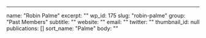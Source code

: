 ---
  name: "Robin Palme"
  excerpt: ""
  wp_id: 175
  slug: "robin-palme"
  group: "Past Members"
  subtitle: ""
  website: ""
  email: ""
  twitter: ""
  thumbnail_id: null
  publications: []
  sort_name: "Palme"
  body: ""
